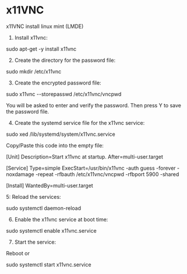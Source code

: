 # x11VNC
x11VNC install linux mint (LMDE)

1. Install x11vnc:

sudo apt-get -y install x11vnc

2. Create the directory for the password file:

sudo mkdir /etc/x11vnc

3. Create the encrypted password file:

sudo x11vnc --storepasswd /etc/x11vnc/vncpwd

You will be asked to enter and verify the password.  Then press Y to save the password file.

4. Create the systemd service file for the x11vnc service:

sudo xed /lib/systemd/system/x11vnc.service

Copy/Paste this code into the empty file:

[Unit]
Description=Start x11vnc at startup.
After=multi-user.target

[Service]
Type=simple
ExecStart=/usr/bin/x11vnc -auth guess -forever -noxdamage -repeat -rfbauth /etc/x11vnc/vncpwd -rfbport 5900 -shared

[Install]
WantedBy=multi-user.target

5: Reload the services:

sudo systemctl daemon-reload

6. Enable the x11vnc service at boot time:

sudo systemctl enable x11vnc.service

7. Start the service:

Reboot or

sudo systemctl start x11vnc.service
